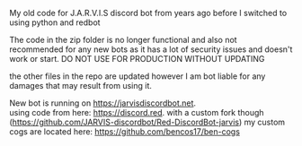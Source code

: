 My old code for J.A.R.V.I.S discord bot from years ago before I switched to using python and redbot 

The code in the zip folder is no longer functional and also not recommended for any new bots as it has a lot of security issues and doesn't work or start.
DO NOT USE FOR PRODUCTION WITHOUT UPDATING 

the other files in the repo are updated however I am bot liable for any damages that may result from using it. 

New bot is running on
https://jarvisdiscordbot.net.     
using code from here:
https://discord.red. with a custom fork though (https://github.com/JARVIS-discordbot/Red-DiscordBot-jarvis)
my custom cogs are located here: 
https://github.com/bencos17/ben-cogs 
